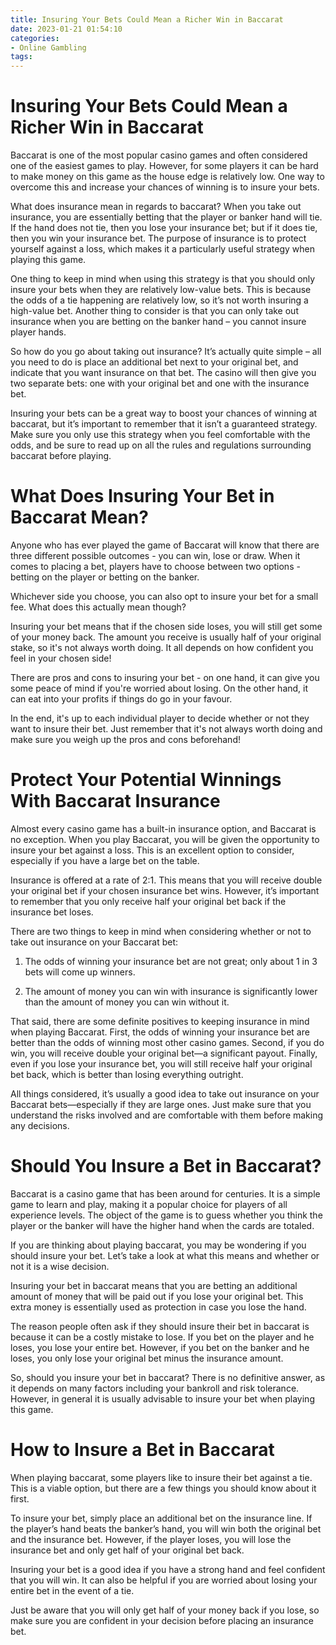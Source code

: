```yaml
---
title: Insuring Your Bets Could Mean a Richer Win in Baccarat 
date: 2023-01-21 01:54:10
categories:
- Online Gambling
tags:
---
```



#  Insuring Your Bets Could Mean a Richer Win in Baccarat 

Baccarat is one of the most popular casino games and often considered one of the easiest games to play. However, for some players it can be hard to make money on this game as the house edge is relatively low. One way to overcome this and increase your chances of winning is to insure your bets.

What does insurance mean in regards to baccarat? When you take out insurance, you are essentially betting that the player or banker hand will tie. If the hand does not tie, then you lose your insurance bet; but if it does tie, then you win your insurance bet. The purpose of insurance is to protect yourself against a loss, which makes it a particularly useful strategy when playing this game.

One thing to keep in mind when using this strategy is that you should only insure your bets when they are relatively low-value bets. This is because the odds of a tie happening are relatively low, so it’s not worth insuring a high-value bet. Another thing to consider is that you can only take out insurance when you are betting on the banker hand – you cannot insure player hands.

So how do you go about taking out insurance? It’s actually quite simple – all you need to do is place an additional bet next to your original bet, and indicate that you want insurance on that bet. The casino will then give you two separate bets: one with your original bet and one with the insurance bet.

Insuring your bets can be a great way to boost your chances of winning at baccarat, but it’s important to remember that it isn’t a guaranteed strategy. Make sure you only use this strategy when you feel comfortable with the odds, and be sure to read up on all the rules and regulations surrounding baccarat before playing.

#  What Does Insuring Your Bet in Baccarat Mean? 

Anyone who has ever played the game of Baccarat will know that there are three different possible outcomes - you can win, lose or draw. When it comes to placing a bet, players have to choose between two options - betting on the player or betting on the banker. 

Whichever side you choose, you can also opt to insure your bet for a small fee. What does this actually mean though? 

Insuring your bet means that if the chosen side loses, you will still get some of your money back. The amount you receive is usually half of your original stake, so it's not always worth doing. It all depends on how confident you feel in your chosen side! 

There are pros and cons to insuring your bet - on one hand, it can give you some peace of mind if you're worried about losing. On the other hand, it can eat into your profits if things do go in your favour. 

In the end, it's up to each individual player to decide whether or not they want to insure their bet. Just remember that it's not always worth doing and make sure you weigh up the pros and cons beforehand!

#  Protect Your Potential Winnings With Baccarat Insurance 

Almost every casino game has a built-in insurance option, and Baccarat is no exception. When you play Baccarat, you will be given the opportunity to insure your bet against a loss. This is an excellent option to consider, especially if you have a large bet on the table.

Insurance is offered at a rate of 2:1. This means that you will receive double your original bet if your chosen insurance bet wins. However, it’s important to remember that you only receive half your original bet back if the insurance bet loses.

There are two things to keep in mind when considering whether or not to take out insurance on your Baccarat bet:

1) The odds of winning your insurance bet are not great; only about 1 in 3 bets will come up winners.

2) The amount of money you can win with insurance is significantly lower than the amount of money you can win without it.

That said, there are some definite positives to keeping insurance in mind when playing Baccarat. First, the odds of winning your insurance bet are better than the odds of winning most other casino games. Second, if you do win, you will receive double your original bet—a significant payout. Finally, even if you lose your insurance bet, you will still receive half your original bet back, which is better than losing everything outright.

All things considered, it’s usually a good idea to take out insurance on your Baccarat bets—especially if they are large ones. Just make sure that you understand the risks involved and are comfortable with them before making any decisions.

#  Should You Insure a Bet in Baccarat? 

Baccarat is a casino game that has been around for centuries. It is a simple game to learn and play, making it a popular choice for players of all experience levels. The object of the game is to guess whether you think the player or the banker will have the higher hand when the cards are totaled.

If you are thinking about playing baccarat, you may be wondering if you should insure your bet. Let’s take a look at what this means and whether or not it is a wise decision.

Insuring your bet in baccarat means that you are betting an additional amount of money that will be paid out if you lose your original bet. This extra money is essentially used as protection in case you lose the hand.

The reason people often ask if they should insure their bet in baccarat is because it can be a costly mistake to lose. If you bet on the player and he loses, you lose your entire bet. However, if you bet on the banker and he loses, you only lose your original bet minus the insurance amount.

So, should you insure your bet in baccarat? There is no definitive answer, as it depends on many factors including your bankroll and risk tolerance. However, in general it is usually advisable to insure your bet when playing this game.

#  How to Insure a Bet in Baccarat

When playing baccarat, some players like to insure their bet against a tie. This is a viable option, but there are a few things you should know about it first.

To insure your bet, simply place an additional bet on the insurance line. If the player’s hand beats the banker’s hand, you will win both the original bet and the insurance bet. However, if the player loses, you will lose the insurance bet and only get half of your original bet back.

Insuring your bet is a good idea if you have a strong hand and feel confident that you will win. It can also be helpful if you are worried about losing your entire bet in the event of a tie.

Just be aware that you will only get half of your money back if you lose, so make sure you are confident in your decision before placing an insurance bet.